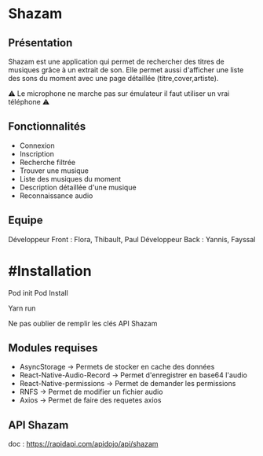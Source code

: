 # Shazam

## Présentation

Shazam est une application qui permet de rechercher des titres de musiques grâce à un extrait de son. Elle permet aussi d'afficher une liste des sons du moment avec une page détaillée (titre,cover,artiste).

⚠️ Le microphone ne marche pas sur émulateur il faut utiliser un vrai téléphone ⚠️

## Fonctionnalités 

- Connexion
- Inscription
- Recherche filtrée 
- Trouver une musique 
- Liste des musiques du moment
- Description détaillée d'une musique 
- Reconnaissance audio 

## Equipe 

Développeur Front : Flora, Thibault, Paul
Développeur Back : Yannis, Fayssal

# #Installation


Pod init 
Pod Install

Yarn run    

Ne pas oublier de remplir les clés API Shazam 

## Modules requises

- AsyncStorage -> Permets de stocker en cache des données
- React-Native-Audio-Record -> Permet d'enregistrer en base64 l'audio
- React-Native-permissions -> Permet de demander les permissions
- RNFS -> Permet de modifier un fichier audio 
- Axios -> Permet de faire des requetes axios

## API Shazam 

doc : https://rapidapi.com/apidojo/api/shazam

